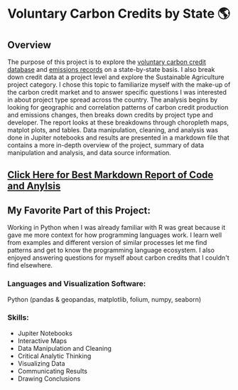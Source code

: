 # Voluntary Carbon Credits by State :earth_americas:


## Overview
The purpose of this project is to explore the [voluntary carbon credit database](https://gspp.berkeley.edu/research-and-impact/centers/cepp/projects/berkeley-carbon-trading-project/offsets-database) and [emissions records](https://www.eia.gov/environment/emissions/state/) on a state-by-state basis. I also break down credit data at a project level and explore the Sustainable Agriculture project category. I chose this topic to familiarize myself with the make-up of the carbon credit market and to answer specific questions I was interested in about project type spread across the country. The analysis begins by looking for geographic and correlation patterns of carbon credit production and emissions changes, then breaks down credits by project type and developer. The report looks at these breakdowns through choropleth maps, matplot plots, and tables. Data manipulation, cleaning, and analysis was done in Jupiter notebooks and results are presented in a markdown file that contains a more in-depth overview of the project, summary of data manipulation and analysis, and data source information. 

## [Click Here for Best Markdown Report of Code and Anylsis](https://htmlpreview.github.io/?https://github.com/Jemulcrone/data-and-gis-analyst-portfolio/blob/main/carbon-credits-python/carbon-credit-markdown.html)

## My Favorite Part of this Project:

Working in Python when I was already familiar with R was great because it gave me more context for how programming languages work. I learn well from examples and different version of similar processes let me find patterns and get to know the programming language ecosystem. I also enjoyed answering questions for myself about carbon credits that I couldn't find elsewhere. 

### Languages and Visualization Software: 

Python (pandas & geopandas, matplotlib, folium, numpy, seaborn)

### Skills: 

- Jupiter Notebooks
- Interactive Maps
- Data Manipulation and Cleaning
- Critical Analytic Thinking
- Visualizing Data
- Communicating Results
- Drawing Conclusions
